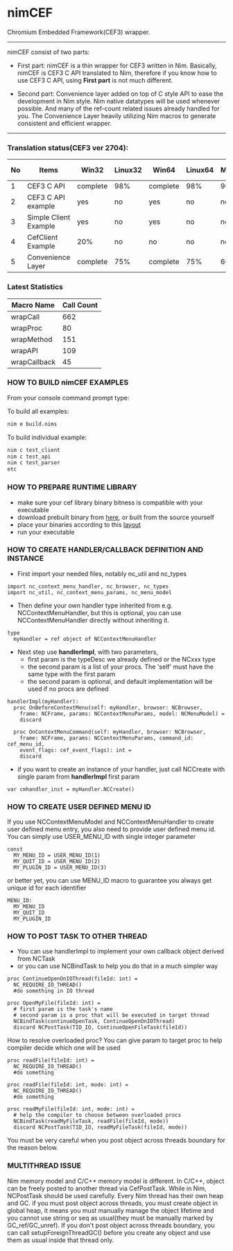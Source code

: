 


# nimCEF

Chromium Embedded Framework(CEF3) wrapper.

---

nimCEF consist of two parts:

* First part: nimCEF is a thin wrapper for CEF3 written in Nim.
Basically, nimCEF is CEF3 C API translated to Nim, therefore
if you know how to use CEF3 C API, using **First part** is not much different.

* Second part: Convenience layer added on top of C style API to ease
the development in Nim style. Nim native datatypes will be used whenever possible.
And many of the ref-count related issues already handled for you.
The Convenience Layer heavily utilizing Nim macros to generate consistent and efficient wrapper.

---

### Translation status(CEF3 ver 2704):

| No | Items                 | Win32    | Linux32 | Win64    | Linux64 | Mac64    | Nim Ver  |
|----|-----------------------|----------|---------|----------|---------|----------|----------|
| 1  | CEF3 C API            | complete | 98%     | complete | 98%     | 90%      |  0.14.2  |
| 2  | CEF3 C API example    | yes      | no      | yes      | no      | no       |  0.14.2  |
| 3  | Simple Client Example | yes      | no      | yes      | no      | no       |  0.14.2  |
| 4  | CefClient Example     | 20%      | no      | no       | no      | no       |  0.14.2  |
| 5  | Convenience Layer     | complete | 75%     | complete | 75%     | 60%      |  0.14.2  |

### Latest Statistics

| Macro Name   | Call Count |
|--------------|------------|
| wrapCall     |    662     |
| wrapProc     |    80      |
| wrapMethod   |    151     |
| wrapAPI      |    109     |
| wrapCallback |    45      |

### HOW TO BUILD nimCEF EXAMPLES
From your console command prompt type:

To build all examples:

```sh
nim e build.nims
```

To build individual example:

```sh
nim c test_client
nim c test_api
nim c test_parser
etc
```

### HOW TO PREPARE RUNTIME LIBRARY
* make sure your cef library binary bitness is compatible with your executable
* download prebuilt binary from [here](http://www.magpcss.net/cef_downloads/), or built from the source yourself
* place your binaries according to this [layout](https://bitbucket.org/chromiumembedded/cef/wiki/GeneralUsage#markdown-header-application-layout)
* run your executable

### HOW TO CREATE HANDLER/CALLBACK DEFINITION AND INSTANCE

* First import your needed files, notably nc_util and nc_types

```nimrod
import nc_context_menu_handler, nc_browser, nc_types
import nc_util, nc_context_menu_params, nc_menu_model
```

* Then define your own handler type inherited from e.g. NCContextMenuHandler, but this is optional, you can use NCContextMenuHandler directly without inheriting it.

```nimrod
type
  myHandler = ref object of NCContextMenuHandler
```
* Next step use **handlerImpl**, with two parameters,
	* first param is the typeDesc we already defined or the NCxxx type
	* the second param is a list of your procs. The 'self' must have the same type with the first param
  * the second param is optional, and default implementation will be used if no procs are defined

```nimrod
handlerImpl(myHandler):
  proc OnBeforeContextMenu(self: myHandler, browser: NCBrowser,
    frame: NCFrame, params: NCContextMenuParams, model: NCMenuModel) =
    discard

  proc OnContextMenuCommand(self: myHandler, browser: NCBrowser,
    frame: NCFrame, params: NCContextMenuParams, command_id: cef_menu_id,
    event_flags: cef_event_flags): int =
    discard
```

* if you want to create an instance of your handler, just call NCCreate with single param from **handlerImpl** first param
```nimrod
var cmhandler_inst = myHandler.NCCreate()
```

### HOW TO CREATE USER DEFINED MENU ID
If you use NCContextMenuModel and NCContextMenuHandler to create user defined menu entry, you also need
to provide user defined menu id. You can simply use USER_MENU_ID with single integer parameter

```nimrod
const
  MY_MENU_ID = USER_MENU_ID(1)
  MY_QUIT_ID = USER_MENU_ID(2)
  MY_PLUGIN_ID = USER_MENU_ID(3)
```

or better yet, you can use MENU_ID macro to guarantee you always get unique id for each identifier

```nimrod
MENU_ID:
  MY_MENU_ID
  MY_QUIT_ID
  MY_PLUGIN_ID
```

### HOW TO POST TASK TO OTHER THREAD

* You can use handlerImpl to implement your own callback object derived from NCTask
* or you can use NCBindTask to help you do that in a much simpler way

```nimrod
proc ContinueOpenOnIOThread(fileId: int) =
  NC_REQUIRE_IO_THREAD()
  #do something in IO thread

proc OpenMyFile(fileId: int) =
  # first param is the task's name
  # second param is a proc that will be executed in target thread
  NCBindTask(continueOpenTask, ContinueOpenOnIOThread)
  discard NCPostTask(TID_IO, ContinueOpenFileTask(fileId))
```

How to resolve overloaded proc? You can give param to target proc to help compiler decide which one will be used
```nimrod
proc readFile(fileId: int) =
  NC_REQUIRE_IO_THREAD()
  #do something

proc readFile(fileId: int, mode: int) =
  NC_REQUIRE_IO_THREAD()
  #do something

proc readMyFile(fileId: int, mode: int) =
  # help the compiler to choose between overloaded procs
  NCBindTask(readMyFileTask, readFile(fileId, mode))
  discard NCPostTask(TID_IO, readMyFileTask(fileId, mode))
```

You must be very careful when you post object across threads boundary for the reason below.

### MULTITHREAD ISSUE
Nim memory model and C/C++ memory model is different. In C/C++, object can be freely posted to another thread via CefPostTask.
While in Nim, NCPostTask should be used carefully. Every Nim thread has their own heap and GC. if you must post object across
threads, you must create object in global heap, it means you must manually manage the object lifetime and you cannot use
string or seq as usual(they must be manually marked by GC_ref/GC_unref). If you don't post object across threads boundary,
you can call setupForeignThreadGC() before you create any object and use them as usual inside that thread only.